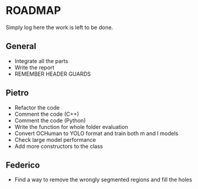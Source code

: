 # ROADMAP
Simply log here the work is left to be done.

## General
* Integrate all the parts
* Write the report
* REMEMBER HEADER GUARDS

## Pietro
* Refactor the code
* Comment the code (C++)
* Comment the code (Python)
* Write the function for whole folder evaluation
* Convert OCHuman to YOLO format and train both m and l models
* Check large model performance
* Add more constructors to the class

## Federico
* Find a way to remove the wrongly segmented regions and fill the holes